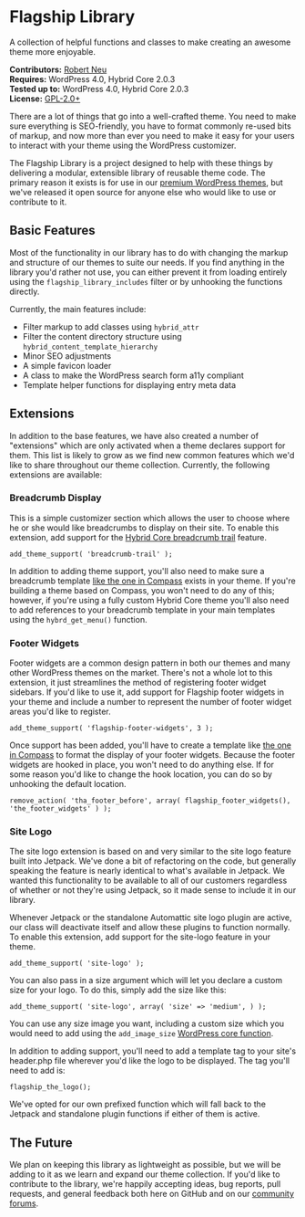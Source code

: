 # Flagship Library

A collection of helpful functions and classes to make creating an awesome theme more enjoyable.

__Contributors:__ [Robert Neu](https://github.com/robneu)  
__Requires:__ WordPress 4.0, Hybrid Core 2.0.3  
__Tested up to:__ WordPress 4.0, Hybrid Core 2.0.3  
__License:__ [GPL-2.0+](http://www.gnu.org/licenses/gpl-2.0.html)  

There are a lot of things that go into a well-crafted theme. You need to make sure everything is SEO-friendly, you have to format commonly re-used bits of markup, and now more than ever you need to make it easy for your users to interact with your theme using the WordPress customizer.

The Flagship Library is a project designed to help with these things by delivering a modular, extensible library of reusable theme code. The primary reason it exists is for use in our [premium WordPress themes](http://flagshipwp.com), but we've released it open source for anyone else who would like to use or contribute to it.

## Basic Features

Most of the functionality in our library has to do with changing the markup and structure of our themes to suite our needs. If you find anything in the library you'd rather not use, you can either prevent it from loading entirely using the `flagship_library_includes` filter or by unhooking the functions directly.

Currently, the main features include:

- Filter markup to add classes using `hybrid_attr`
- Filter the content directory structure using `hybrid_content_template_hierarchy`
- Minor SEO adjustments
- A simple favicon loader
- A class to make the WordPress search form a11y compliant
- Template helper functions for displaying entry meta data

## Extensions

In addition to the base features, we have also created a number of "extensions" which are only activated when a theme declares support for them. This list is likely to grow as we find new common features which we'd like to share throughout our theme collection. Currently, the following extensions are available:

### Breadcrumb Display

This is a simple customizer section which allows the user to choose where he or she would like breadcrumbs to display on their site. To enable this extension, add support for the [Hybrid Core breadcrumb trail]( https://github.com/justintadlock/breadcrumb-trail) feature.

`add_theme_support( 'breadcrumb-trail' );`

In addition to adding theme support, you'll also need to make sure a breadcrumb template [like the one in Compass](https://github.com/FlagshipWP/compass/blob/develop/theme/menu/breadcrumbs.php) exists in your theme. If you're building a theme based on Compass, you won't need to do any of this; however, if you're using a fully custom Hybrid Core theme you'll also need to add references to your breadcrumb template in your main templates using the `hybrd_get_menu()` function.

### Footer Widgets

Footer widgets are a common design pattern in both our themes and many other WordPress themes on the market. There's not a whole lot to this extension, it just streamlines the method of registering footer widget sidebars. If you'd like to use it, add support for Flagship footer widgets in your theme and include a number to represent the number of footer widget areas you'd like to register.

`add_theme_support( 'flagship-footer-widgets', 3 );`

Once support has been added, you'll have to create a template like [the one in Compass](https://github.com/FlagshipWP/compass/blob/develop/theme/sidebar/footer-widgets.php) to format the display of your footer widgets. Because the footer widgets are hooked in place, you won't need to do anything else. If for some reason you'd like to change the hook location, you can do so by unhooking the default location.

`remove_action( 'tha_footer_before', array( flagship_footer_widgets(), 'the_footer_widgets' ) );`

### Site Logo

The site logo extension is based on and very similar to the site logo feature built into Jetpack. We've done a bit of refactoring on the code, but generally speaking the feature is nearly identical to what's available in Jetpack. We wanted this functionality to be available to all of our customers regardless of whether or not they're using Jetpack, so it made sense to include it in our library.

Whenever Jetpack or the standalone Automattic site logo plugin are active, our class will deactivate itself and allow these plugins to function normally. To enable this extension, add support for the site-logo feature in your theme.

`add_theme_support( 'site-logo' );`

You can also pass in a size argument which will let you declare a custom size for your logo. To do this, simply add the size like this:

`add_theme_support( 'site-logo', array( 'size' => 'medium', ) );`

You can use any size image you want, including a custom size which you would need to add using the `add_image_size` [WordPress core function](http://codex.wordpress.org/Function_Reference/add_image_size).

In addition to adding support, you'll need to add a template tag to your site's header.php file wherever you'd like the logo to be displayed. The tag you'll need to add is:

`flagship_the_logo();`

We've opted for our own prefixed function which will fall back to the Jetpack and standalone plugin functions if either of them is active.

## The Future

We plan on keeping this library as lightweight as possible, but we will be adding to it as we learn and expand our theme collection. If you'd like to contribute to the library, we're happily accepting ideas, bug reports, pull requests, and general feedback both here on GitHub and on our [community forums](http://community.flagshipwp.com).
